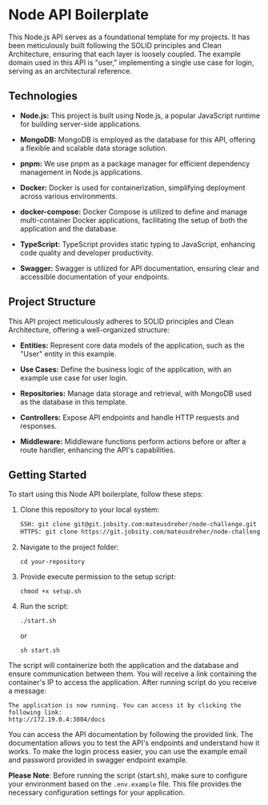 
# Node API Boilerplate

This Node.js API serves as a foundational template for my projects. It has been meticulously built following the SOLID principles and Clean Architecture, ensuring that each layer is loosely coupled. The example domain used in this API is "user," implementing a single use case for login, serving as an architectural reference.

## Technologies

- **Node.js:** This project is built using Node.js, a popular JavaScript runtime for building server-side applications.

- **MongoDB:** MongoDB is employed as the database for this API, offering a flexible and scalable data storage solution.

- **pnpm:** We use pnpm as a package manager for efficient dependency management in Node.js applications.

- **Docker:** Docker is used for containerization, simplifying deployment across various environments.

- **docker-compose:** Docker Compose is utilized to define and manage multi-container Docker applications, facilitating the setup of both the application and the database.

- **TypeScript:** TypeScript provides static typing to JavaScript, enhancing code quality and developer productivity.

- **Swagger:** Swagger is utilized for API documentation, ensuring clear and accessible documentation of your endpoints.

## Project Structure

This API project meticulously adheres to SOLID principles and Clean Architecture, offering a well-organized structure:

- **Entities:** Represent core data models of the application, such as the "User" entity in this example.

- **Use Cases:** Define the business logic of the application, with an example use case for user login.

- **Repositories:** Manage data storage and retrieval, with MongoDB used as the database in this template.

- **Controllers:** Expose API endpoints and handle HTTP requests and responses.

- **Middleware:** Middleware functions perform actions before or after a route handler, enhancing the API's capabilities.

## Getting Started

To start using this Node API boilerplate, follow these steps:

1. Clone this repository to your local system:

   ```bash
   SSH: git clone git@git.jobsity.com:mateusdreher/node-challenge.git
   HTTPS: git clone https://git.jobsity.com/mateusdreher/node-challenge.git

2. Navigate to the project folder:
	```
	cd your-repository
3. Provide execute permission to the setup script:
	```
	chmod +x setup.sh
4. Run the script:
	```
	./start.sh
	```
	or

	```
	sh start.sh
 	```


The script will containerize both the application and the database and ensure communication between them. You will receive a link containing the container's IP to access the application.
After running script do you receive a message: 

```
The application is now running. You can access it by clicking the following link:
http://172.19.0.4:3004/docs
```
You can access the API documentation by following the provided link. The documentation allows you to test the API's endpoints and understand how it works. To make the login process easier, you can use the example email and password provided in swagger endpoint example.


**Please Note**: Before running the script (start.sh), make sure to configure your environment based on the `.env.example` file. This file provides the necessary configuration settings for your application.
